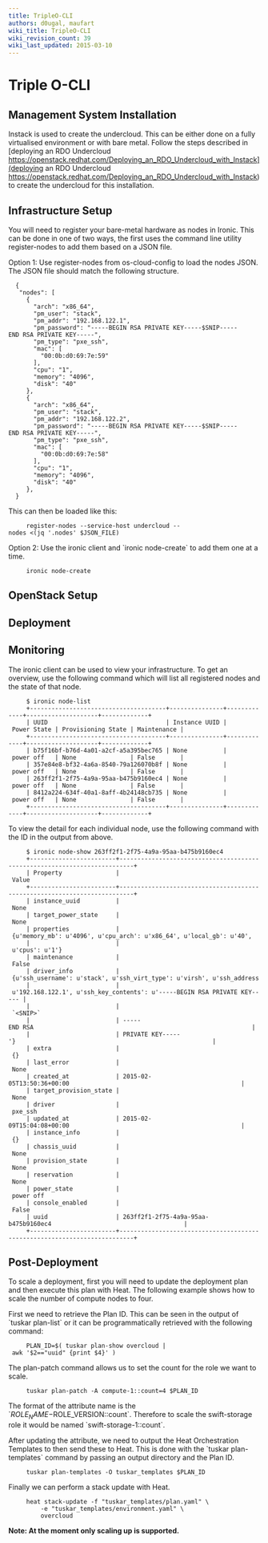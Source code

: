 ```yaml
---
title: TripleO-CLI
authors: d0ugal, maufart
wiki_title: TripleO-CLI
wiki_revision_count: 39
wiki_last_updated: 2015-03-10
---
```


# Triple O-CLI

## Management System Installation

Instack is used to create the undercloud. This can be either done on a fully virtualised environment or with bare metal. Follow the steps described in [deploying an RDO Undercloud https://openstack.redhat.com/Deploying_an_RDO_Undercloud_with_Instack](deploying an RDO Undercloud https://openstack.redhat.com/Deploying_an_RDO_Undercloud_with_Instack) to create the undercloud for this installation.

## Infrastructure Setup

You will need to register your bare-metal hardware as nodes in Ironic. This can be done in one of two ways, the first uses the command line utility register-nodes to add them based on a JSON file.

Option 1: Use register-nodes from os-cloud-config to load the nodes JSON. The JSON file should match the following structure.

      {
       "nodes": [
         {
           "arch": "x86_64",
           "pm_user": "stack",
           "pm_addr": "192.168.122.1",
           "pm_password": "-----BEGIN RSA PRIVATE KEY-----$SNIP-----END RSA PRIVATE KEY-----",
           "pm_type": "pxe_ssh",
           "mac": [
             "00:0b:d0:69:7e:59"
           ],
           "cpu": "1",
           "memory": "4096",
           "disk": "40"
         },
         {
           "arch": "x86_64",
           "pm_user": "stack",
           "pm_addr": "192.168.122.2",
           "pm_password": "-----BEGIN RSA PRIVATE KEY-----$SNIP-----END RSA PRIVATE KEY-----",
           "pm_type": "pxe_ssh",
           "mac": [
             "00:0b:d0:69:7e:58"
           ],
           "cpu": "1",
           "memory": "4096",
           "disk": "40"
         },
      }

This can then be loaded like this:

         register-nodes --service-host undercloud --nodes <(jq '.nodes' $JSON_FILE)

Option 2: Use the ironic client and \`ironic node-create\` to add them one at a time.

         ironic node-create

## OpenStack Setup

## Deployment

## Monitoring

The ironic client can be used to view your infrastructure. To get an overview, use the following command which will list all registered nodes and the state of that node.

         $ ironic node-list
         +--------------------------------------+---------------+-------------+--------------------+-------------+
         | UUID                                 | Instance UUID | Power State | Provisioning State | Maintenance |
         +--------------------------------------+---------------+-------------+--------------------+-------------+
         | b75f16bf-b76d-4a01-a2cf-a5a395bec765 | None          | power off   | None               | False       |
         | 357e84e8-bf32-4a6a-8540-79a126070b8f | None          | power off   | None               | False       |
         | 263ff2f1-2f75-4a9a-95aa-b475b9160ec4 | None          | power off   | None               | False       |
         | 8412a224-634f-40a1-8aff-4b24148cb735 | None          | power off   | None               | False       |
         +--------------------------------------+---------------+-------------+--------------------+-------------+

To view the detail for each individual node, use the following command with the ID in the output from above.

         $ ironic node-show 263ff2f1-2f75-4a9a-95aa-b475b9160ec4
         +------------------------+--------------------------------------------------------------------------+
         | Property               | Value                                                                    |
         +------------------------+--------------------------------------------------------------------------+
         | instance_uuid          | None                                                                     |
         | target_power_state     | None                                                                     |
         | properties             | {u'memory_mb': u'4096', u'cpu_arch': u'x86_64', u'local_gb': u'40',      |
         |                        | u'cpus': u'1'}                                                           |
         | maintenance            | False                                                                    |
         | driver_info            | {u'ssh_username': u'stack', u'ssh_virt_type': u'virsh', u'ssh_address':  |
         |                        | u'192.168.122.1', u'ssh_key_contents': u'-----BEGIN RSA PRIVATE KEY----- |
         |                        | `<SNIP>`                                                                   |
         |                        | -----END RSA                                                             |
         |                        | PRIVATE KEY-----'}                                                       |
         | extra                  | {}                                                                       |
         | last_error             | None                                                                     |
         | created_at             | 2015-02-05T13:50:36+00:00                                                |
         | target_provision_state | None                                                                     |
         | driver                 | pxe_ssh                                                                  |
         | updated_at             | 2015-02-09T15:04:08+00:00                                                |
         | instance_info          | {}                                                                       |
         | chassis_uuid           | None                                                                     |
         | provision_state        | None                                                                     |
         | reservation            | None                                                                     |
         | power_state            | power off                                                                |
         | console_enabled        | False                                                                    |
         | uuid                   | 263ff2f1-2f75-4a9a-95aa-b475b9160ec4                                     |
         +------------------------+--------------------------------------------------------------------------+

## Post-Deployment

To scale a deployment, first you will need to update the deployment plan and then execute this plan with Heat. The following example shows how to scale the number of compute nodes to four.

First we need to retrieve the Plan ID. This can be seen in the output of \`tuskar plan-list\` or it can be programmatically retrieved with the following command:

         PLAN_ID=$( tuskar plan-show overcloud | awk '$2=="uuid" {print $4}' )

The plan-patch command allows us to set the count for the role we want to scale.

         tuskar plan-patch -A compute-1::count=4 $PLAN_ID

The format of the attribute name is the \`$ROLE_NAME-$ROLE_VERSION::count\`. Therefore to scale the swift-storage role it would be named \`swift-storage-1::count\`.

After updating the attribute, we need to output the Heat Orchestration Templates to then send these to Heat. This is done with the \`tuskar plan-templates\` command by passing an output directory and the Plan ID.

         tuskar plan-templates -O tuskar_templates $PLAN_ID

Finally we can perform a stack update with Heat.

         heat stack-update -f "tuskar_templates/plan.yaml" \
             -e "tuskar_templates/environment.yaml" \
             overcloud

**Note: At the moment only scaling up is supported.**
